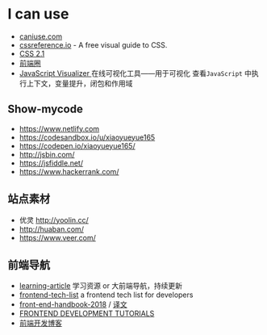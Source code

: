 # I can use

- [caniuse.com](http://caniuse.com/)
- [cssreference.io](https://cssreference.io/) - A free visual guide to CSS.
- [CSS 2.1](http://www.ayqy.net/doc/css2-1/cover.html)
- [前端圈](https://fequan.com/)
- [JavaScript Visualizer ](https://tylermcginnis.com/)在线可视化工具——用于可视化 查看`JavaScript` 中执行上下文，变量提升，闭包和作用域

## Show-mycode

- https://www.netlify.com
- https://codesandbox.io/u/xiaoyueyue165
- https://codepen.io/xiaoyueyue165/
- http://jsbin.com/
- https://jsfiddle.net/
- https://www.hackerrank.com/

## 站点素材

- 优灵 http://yoolin.cc/
- http://huaban.com/
- https://www.veer.com/

## 前端导航

- [learning-article](https://github.com/webproblem/learning-article) 学习资源 or 大前端导航，持续更新
- [frontend-tech-list](https://github.com/alienzhou/frontend-tech-list) a frontend tech list for developers
- [front-end-handbook-2018](https://github.com/FrontendMasters/front-end-handbook-2018) / [译文](https://github.com/xitu/front-end-handbook-2018)
- [FRONTEND DEVELOPMENT TUTORIALS](https://flaviocopes.com/)
- [前端开发博客](http://caibaojian.com/)
